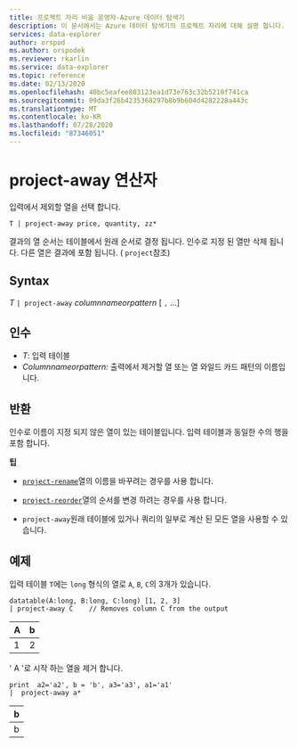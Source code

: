 ```yaml
---
title: 프로젝트 자리 비움 운영자-Azure 데이터 탐색기
description: 이 문서에서는 Azure 데이터 탐색기의 프로젝트 자리에 대해 설명 합니다.
services: data-explorer
author: orspod
ms.author: orspodek
ms.reviewer: rkarlin
ms.service: data-explorer
ms.topic: reference
ms.date: 02/13/2020
ms.openlocfilehash: 40bc5eafee803123ea1d73e763c32b5210f741ca
ms.sourcegitcommit: 09da3f26b4235368297b8b9b604d4282228a443c
ms.translationtype: MT
ms.contentlocale: ko-KR
ms.lasthandoff: 07/28/2020
ms.locfileid: "87346051"
---
```

# <a name="project-away-operator"></a>project-away 연산자

입력에서 제외할 열을 선택 합니다.

```kusto
T | project-away price, quantity, zz*
```

결과의 열 순서는 테이블에서 원래 순서로 결정 됩니다. 인수로 지정 된 열만 삭제 됩니다. 다른 열은 결과에 포함 됩니다.  ( `project`참조)

## <a name="syntax"></a>Syntax

*T* `| project-away` *columnnameorpattern* [ `,` ...]

## <a name="arguments"></a>인수

* *T*: 입력 테이블
* *Columnnameorpattern:* 출력에서 제거할 열 또는 열 와일드 카드 패턴의 이름입니다.

## <a name="returns"></a>반환

인수로 이름이 지정 되지 않은 열이 있는 테이블입니다. 입력 테이블과 동일한 수의 행을 포함 합니다.

**팁**

* [`project-rename`](projectrenameoperator.md)열의 이름을 바꾸려는 경우를 사용 합니다.
* [`project-reorder`](projectreorderoperator.md)열의 순서를 변경 하려는 경우를 사용 합니다.

* `project-away`원래 테이블에 있거나 쿼리의 일부로 계산 된 모든 열을 사용할 수 있습니다.


## <a name="examples"></a>예제

입력 테이블 `T`에는 `long` 형식의 열로 `A`, `B`, `C`의 3개가 있습니다.

<!-- csl: https://help.kusto.windows.net/Samples -->
```kusto
datatable(A:long, B:long, C:long) [1, 2, 3]
| project-away C    // Removes column C from the output
```

|A|b|
|---|---|
|1|2|

' A '로 시작 하는 열을 제거 합니다.

<!-- csl: https://help.kusto.windows.net/Samples -->
```kusto
print  a2='a2', b = 'b', a3='a3', a1='a1'
|  project-away a* 
```

|b|
|---|
|b|

